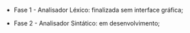 * Fase 1 - Analisador Léxico: finalizada sem interface gráfica;

* Fase 2 - Analisador Sintático: em desenvolvimento;
